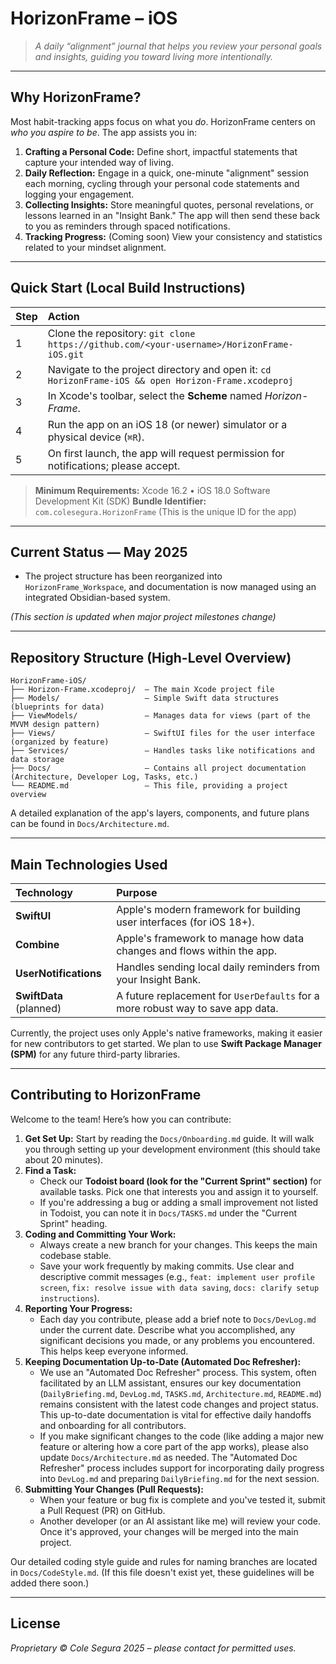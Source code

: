 # HorizonFrame – iOS

> *A daily “alignment” journal that helps you review your personal goals and insights, guiding you toward living more intentionally.*

---

## Why HorizonFrame?

Most habit-tracking apps focus on what you *do*. HorizonFrame centers on *who you aspire to be*.
The app assists you in:

1.  **Crafting a Personal Code:** Define short, impactful statements that capture your intended way of living.
2.  **Daily Reflection:** Engage in a quick, one-minute "alignment" session each morning, cycling through your personal code statements and logging your engagement.
3.  **Collecting Insights:** Store meaningful quotes, personal revelations, or lessons learned in an "Insight Bank." The app will then send these back to you as reminders through spaced notifications.
4.  **Tracking Progress:** (Coming soon) View your consistency and statistics related to your mindset alignment.

---

## Quick Start (Local Build Instructions)

| Step | Action                                                                 |
| :--- | :--------------------------------------------------------------------- |
| 1    | Clone the repository: `git clone https://github.com/<your-username>/HorizonFrame-iOS.git` |
| 2    | Navigate to the project directory and open it: `cd HorizonFrame-iOS && open Horizon-Frame.xcodeproj` |
| 3    | In Xcode's toolbar, select the **Scheme** named *Horizon-Frame*.       |
| 4    | Run the app on an iOS 18 (or newer) simulator or a physical device (`⌘R`). |
| 5    | On first launch, the app will request permission for notifications; please accept. |

> **Minimum Requirements:** Xcode 16.2 • iOS 18.0 Software Development Kit (SDK)
> **Bundle Identifier:** `com.colesegura.HorizonFrame` (This is the unique ID for the app)

---

## Current Status — May 2025

-   The project structure has been reorganized into `HorizonFrame_Workspace`, and documentation is now managed using an integrated Obsidian-based system.

*(This section is updated when major project milestones change)*

---

## Repository Structure (High-Level Overview)

```
HorizonFrame-iOS/
├── Horizon-Frame.xcodeproj/  – The main Xcode project file
├── Models/                   – Simple Swift data structures (blueprints for data)
├── ViewModels/               – Manages data for views (part of the MVVM design pattern)
├── Views/                    – SwiftUI files for the user interface (organized by feature)
├── Services/                 – Handles tasks like notifications and data storage
├── Docs/                     – Contains all project documentation (Architecture, Developer Log, Tasks, etc.)
└── README.md                 – This file, providing a project overview
```

A detailed explanation of the app's layers, components, and future plans can be found in `Docs/Architecture.md`.

---

## Main Technologies Used

| Technology          | Purpose                                                                 |
| :------------------ | :---------------------------------------------------------------------- |
| **SwiftUI**         | Apple's modern framework for building user interfaces (for iOS 18+).    |
| **Combine**         | Apple's framework to manage how data changes and flows within the app.  |
| **UserNotifications** | Handles sending local daily reminders from your Insight Bank.           |
| **SwiftData** (planned) | A future replacement for `UserDefaults` for a more robust way to save app data. |

Currently, the project uses only Apple's native frameworks, making it easier for new contributors to get started. We plan to use **Swift Package Manager (SPM)** for any future third-party libraries.

---

## Contributing to HorizonFrame

Welcome to the team! Here’s how you can contribute:

1.  **Get Set Up:** Start by reading the `Docs/Onboarding.md` guide. It will walk you through setting up your development environment (this should take about 20 minutes).
2.  **Find a Task:**
    *   Check our **Todoist board (look for the "Current Sprint" section)** for available tasks. Pick one that interests you and assign it to yourself.
    *   If you're addressing a bug or adding a small improvement not listed in Todoist, you can note it in `Docs/TASKS.md` under the "Current Sprint" heading.
3.  **Coding and Committing Your Work:**
    *   Always create a new branch for your changes. This keeps the main codebase stable.
    *   Save your work frequently by making commits. Use clear and descriptive commit messages (e.g., `feat: implement user profile screen`, `fix: resolve issue with data saving`, `docs: clarify setup instructions`).
4.  **Reporting Your Progress:**
    *   Each day you contribute, please add a brief note to `Docs/DevLog.md` under the current date. Describe what you accomplished, any significant decisions you made, or any problems you encountered. This helps keep everyone informed.
5.  **Keeping Documentation Up-to-Date (Automated Doc Refresher):**
    *   We use an "Automated Doc Refresher" process. This system, often facilitated by an LLM assistant, ensures our key documentation (`DailyBriefing.md`, `DevLog.md`, `TASKS.md`, `Architecture.md`, `README.md`) remains consistent with the latest code changes and project status. This up-to-date documentation is vital for effective daily handoffs and onboarding for all contributors.
    *   If you make significant changes to the code (like adding a major new feature or altering how a core part of the app works), please also update `Docs/Architecture.md` as needed. The "Automated Doc Refresher" process includes support for incorporating daily progress into `DevLog.md` and preparing `DailyBriefing.md` for the next session.
6.  **Submitting Your Changes (Pull Requests):**
    *   When your feature or bug fix is complete and you've tested it, submit a Pull Request (PR) on GitHub.
    *   Another developer (or an AI assistant like me) will review your code. Once it's approved, your changes will be merged into the main project.

Our detailed coding style guide and rules for naming branches are located in `Docs/CodeStyle.md`. (If this file doesn't exist yet, these guidelines will be added there soon.)

---

## License

_Proprietary © Cole Segura 2025 – please contact for permitted uses._
